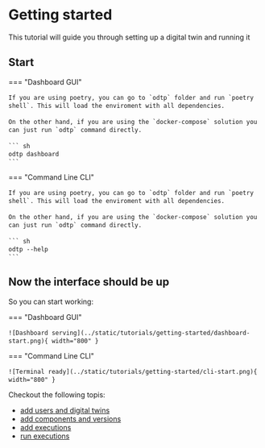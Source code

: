 # Getting started

This tutorial will guide you through setting up a digital twin and running it

## Start

=== "Dashboard GUI"

    If you are using poetry, you can go to `odtp` folder and run `poetry shell`. This will load the enviroment with all dependencies.

    On the other hand, if you are using the `docker-compose` solution you can just run `odtp` command directly.

    ``` sh
    odtp dashboard
    ```

=== "Command Line CLI"

    If you are using poetry, you can go to `odtp` folder and run `poetry shell`. This will load the enviroment with all dependencies.

    On the other hand, if you are using the `docker-compose` solution you can just run `odtp` command directly.

    ``` sh
    odtp --help
    ```

## Now the interface should be up

So you can start working:    

=== "Dashboard GUI"

    ![Dashboard serving](../static/tutorials/getting-started/dashboard-start.png){ width="800" }

=== "Command Line CLI"

    ![Terminal ready](../static/tutorials/getting-started/cli-start.png){ width="800" }

Checkout the following topis:

-  [add users and digital twins](tutorials/users-and-digital-twins)
-  [add components and versions](tutorials/components-and-versions)
-  [add executions](tutorials/executions)
-  [run executions](tutorials/run-executions)

<script src="https://hypothes.is/embed.js" async></script>
